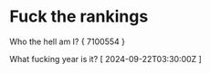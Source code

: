 # Fuck the rankings

Who the hell am I?
{ 7100554 }

What fucking year is it?
[ 2024-09-22T03:30:00Z ]
